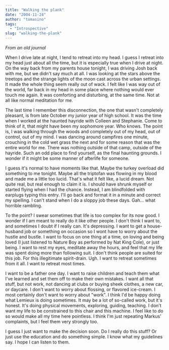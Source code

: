 ```yaml
---
title: "Walking the plank"
date: "2004-11-24"
author: "tomasino"
tags:
  - "Introspective"
slug: "walking-the-plank"
---
```


_From an old journal_

When I drive late at night, I tend to retreat into my head. I guess I
retreat into my head just about all the time, but it is especially true
when I drive at night. On the way back from my parents house tonight, I
was driving Josh back with me, but we didn't say much at all. I was
looking at the stars above the treetops and the strange lights of the
moon cast across the urban settings. It made the whole thing seem really
out of wack. I felt like I was way out of the world, far back in my head
in some place where nothing would ever touch me again. It was comforting
and disturbing, at the same time. Not at all like normal meditation for
me.

The last time I remember this disconnection, the one that wasn't
completely pleasant, is from late October my junior year of high school.
It was the time when I worked at the haunted hayride with Colleen and
Stephanie. Come to think of it, that might have been my sophomore year.
Who knows. The point is, I was walking through the woods and completely
out of my head, out of control, out of my mind. I was dancing around
campfires one minute, crouching in the cold wet grass the next and for
some reason that was the entire world for me. There was nothing outside
of that camp, outside of the hayride. Such an odd place to find
yourself, as the final haunting grounds. I wonder if it might be some
manner of afterlife for someone.

I guess it's normal to have moments like that. Maybe the turkey overload
did something to me tonight. Maybe all the triptofan was flowing in my
blood and made me a little too lucid. That's what it felt like, a lucid
dream. Not quite real, but real enough to claim it is. I should have
shrunk myself or started flying when I had the chance. Instead, I am
blindfolded with earplugs typing this entry. I'll go back and format it
in a minute and correct my spelling. I can't stand when I do a sloppy
job these days. Gah... what horrible rambling.

To the point? I swear sometimes that life is too complex for its now
good. I wonder if I am meant to really do it like other people. I don't
think I want to, and sometimes I doubt if I really can. It's depressing.
I want to get a house-husband job or something on occasion so I wont
have to worry about the hustle and bustle. I want to focus on one thing
at a time, on loving and being loved (I just listened to Nature Boy as
performed by Nat King Cole), or just being. I want to rest my eyes,
meditate away the hours, and feel that my life was spent doing more than
following suit. I don't think people are suited for this job. For this
illegitimate spirit-drain. Ugh. I want to retreat sometimes from it all.
I want to retreat most times.

I want to be a father one day. I want to raise children and teach them
what I've learned and set them off to make their own mistakes. I want
all that stuff, but not work, not dancing at clubs or buying sheek
clothes, a new car, or daycare. I don't want to worry about flossing, or
flavored ice-cream. I most certainly don't want to worry about "work". I
think I'd be happy doing what Lemieux is doing sometimes. It may be a
lot of so-called work, but it's honest. It's doing physical movements,
exploring, guiding, teaching. I don't want my life to be constrained to
this chair and this machine. I feel like to do so would make all my time
here pointless. I think I'm just repeating Markus' complaints, but I
feel them very strongly too.

I guess I just want to make the decision soon. Do I really do this
stuff? Or just use the education and do something simple. I know what my
guidelines say. I hope I can listen to them.
